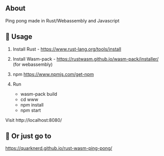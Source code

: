## About

Ping pong made in Rust/Webassembly and Javascript

## 🚴 Usage

1. Install Rust - https://www.rust-lang.org/tools/install
2. Install Wasm-pack - https://rustwasm.github.io/wasm-pack/installer/ (for webassembly)
3. npm https://www.npmjs.com/get-npm

4. Run
    + wasm-pack build
    + cd www
    + npm install
    + npm start

Visit http://localhost:8080/

## 🚴 Or just go to

https://quarknerd.github.io/rust-wasm-ping-pong/